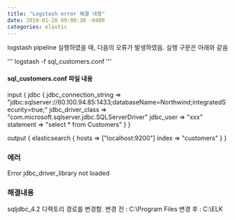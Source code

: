 ```yaml
---
title: "Logstash error 해결 내용"
date: 2019-01-28 09:00:30 -0400
categories: elastic
---
```


logstash pipeline 실행하였을 때, 다음의 오류가 발생하였음.
실행 구문은 아래와 같음

'''
logstash -f sql_customers.conf
'''
#### sql_customers.conf 파일 내용
input {
  jdbc {
    jdbc_connection_string => "jdbc:sqlserver://60.100.94.85:1433;databaseName=Northwind;integratedSecurity=true;"
    jdbc_driver_class => "com.microsoft.sqlserver.jdbc.SQLServerDriver"
    jdbc_user => "xxx"
    statement => "select * from Customers"
  }
}

output {
  elasticsearch {
    hosts => ["localhost:9200"]
    index => "customers"
  }
}

### 에러 
Error jdbc_driver_library not loaded

### 해결내용
sqljdbc_4.2 디렉토리 경로를 변경함.
변경 전 : C:\Program Files
변경 후 : C:\ELK
